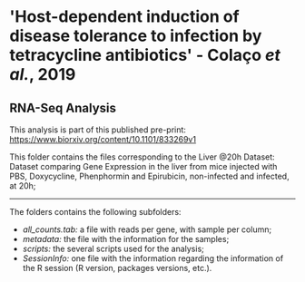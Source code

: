 # 'Host-dependent induction of disease tolerance to infection by tetracycline antibiotics' - Colaço *et al.*, 2019
## RNA-Seq Analysis

This analysis is part of this published pre-print: https://www.biorxiv.org/content/10.1101/833269v1

This folder contains the files corresponding to the Liver @20h Dataset: Dataset comparing Gene Expression in the liver from mice injected with PBS, Doxycycline, Phenphormin and Epirubicin, non-infected and infected, at 20h;

--------------------------------------------------------------------------------------------------------------------------------------------------------------------
The folders contains the following subfolders:
- *all_counts.tab:* a file with reads per gene, with sample per column;
- *metadata:* the file with the information for the samples;
- *scripts:* the several scripts used for the analysis;
- *SessionInfo:* one file with the information regarding the information of the R session (R version, packages versions, etc.).
